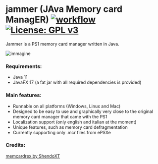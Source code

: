 
# jammer (JAva Memory card ManagER) [![workflow](https://github.com/Pyr0x1/jammer/actions/workflows/maven.yml/badge.svg)](https://github.com/Pyr0x1/jammer/actions/workflows/maven.yml) [![License: GPL v3](https://img.shields.io/badge/License-GPLv3-blue.svg)](https://www.gnu.org/licenses/gpl-3.0)
Jammer is a PS1 memory card manager written in Java. 

![immagine](https://user-images.githubusercontent.com/4041081/232223393-029223cd-2861-4943-ae54-e97b3c769539.PNG)

### Requirements:
* Java 11
* JavaFX 17 (a fat jar with all required dependencies is provided)
### Main features:
* Runnable on all platforms (Windows, Linux and Mac)
* Designed to be easy to use and graphically very close to the original memory card manager that came with the PS1
* Localization support (only english and italian at the moment)
* Unique features, such as memory card defragmentation
* Currently supporting only .mcr files from ePSXe
### Credits:
[memcardrex by ShendoXT](https://github.com/ShendoXT/memcardrex)
